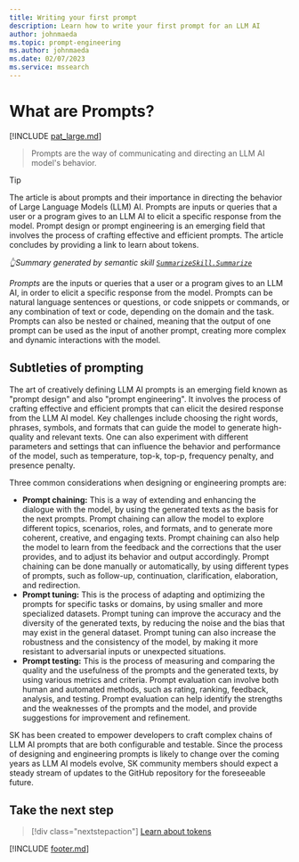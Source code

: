 ```yaml
---
title: Writing your first prompt
description: Learn how to write your first prompt for an LLM AI
author: johnmaeda
ms.topic: prompt-engineering
ms.author: johnmaeda
ms.date: 02/07/2023
ms.service: mssearch
---
```

# What are Prompts?

[!INCLUDE [pat_large.md](../includes/pat_large.md)]

> Prompts are the way of communicating and directing an LLM AI model's behavior.

> [!TIP]
> The article is about prompts and their importance in directing the behavior of Large Language Models (LLM) AI. Prompts are inputs or queries that a user or a program gives to an LLM AI to elicit a specific response from the model. Prompt design or prompt engineering is an emerging field that involves the process of crafting effective and efficient prompts. The article concludes by providing a link to learn about tokens. 
>
> _👆Summary generated by semantic skill [`SummarizeSkill.Summarize`](https://aka.ms/sk/repo/summarize)_

_Prompts_ are the inputs or queries that a user or a program gives to an LLM AI, in order to elicit a specific response from the model. Prompts can be natural language sentences or questions, or code snippets or commands, or any combination of text or code, depending on the domain and the task. Prompts can also be nested or chained, meaning that the output of one prompt can be used as the input of another prompt, creating more complex and dynamic interactions with the model. 

## Subtleties of prompting

The art of creatively defining LLM AI prompts is an emerging field known as "prompt design" and also "prompt engineering". It involves the process of crafting effective and efficient prompts that can elicit the desired response from the LLM AI model. Key challenges include choosing the right words, phrases, symbols, and formats that can guide the model to generate high-quality and relevant texts. One can also experiment with different parameters and settings that can influence the behavior and performance of the model, such as temperature, top-k, top-p, frequency penalty, and presence penalty.

Three common considerations when designing or engineering prompts are:

* **Prompt chaining:** This is a way of extending and enhancing the dialogue with the model, by using the generated texts as the basis for the next prompts. Prompt chaining can allow the model to explore different topics, scenarios, roles, and formats, and to generate more coherent, creative, and engaging texts. Prompt chaining can also help the model to learn from the feedback and the corrections that the user provides, and to adjust its behavior and output accordingly. Prompt chaining can be done manually or automatically, by using different types of prompts, such as follow-up, continuation, clarification, elaboration, and redirection.
 * **Prompt tuning:** This is the process of adapting and optimizing the prompts for specific tasks or domains, by using smaller and more specialized datasets. Prompt tuning can improve the accuracy and the diversity of the generated texts, by reducing the noise and the bias that may exist in the general dataset. Prompt tuning can also increase the robustness and the consistency of the model, by making it more resistant to adversarial inputs or unexpected situations.
* **Prompt testing:** This is the process of measuring and comparing the quality and the usefulness of the prompts and the generated texts, by using various metrics and criteria. Prompt evaluation can involve both human and automated methods, such as rating, ranking, feedback, analysis, and testing. Prompt evaluation can help identify the strengths and the weaknesses of the prompts and the model, and provide suggestions for improvement and refinement.

SK has been created to empower developers to craft complex chains of LLM AI prompts that are both configurable and testable. Since the process of designing and engineering prompts is likely to change over the coming years as LLM AI models evolve, SK community members should expect a steady stream of updates to the GitHub repository for the foreseeable future.

## Take the next step

> [!div class="nextstepaction"]
> [Learn about tokens](/semantic-kernel/concepts-ai/tokens)

[!INCLUDE [footer.md](../includes/footer.md)]
